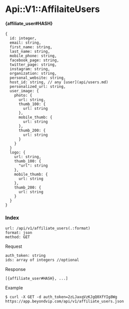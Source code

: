 # Api::V1::AffilaiteUsers

#### {affiliate_user#HASH}
    {
      id: integer,
      email: string,
      first_name: string,
      last_name: string,
      mobile_phone: string,
      facebook_page: string,
      twitter_page: string,
      instagram: string,
      organization: string,
      personal_website: string,
      host_id: string, // any [user](api/users.md)
      personalized_url: string,
      user_image: {
        photo: {
          url: string,
          thumb_100: {
            url: string
          },
          mobile_thumb: {
            url: string
          },
          thumb_200: {
            url: string
          }
        }
      }
      logo: {
        url: string,
        thumb_100: {
          "url": string
        },
        mobile_thumb: {
          url: string
        },
        thumb_200: {
          url: string
        }
      }
    }


### Index
    url: /api/v1/affiliate_users(.:format)
    format: json
    method: GET

  Request

    auth_token: string
    ids: array of integers //optional

  Response

    [{affiliate_user#HASH}, ...]

  Example

    $ curl -X GET -d auth_token=2zLJaxqVzKJgQ0XfYIg8Wg https://app.beyondvip.com/api/v1/affiliate_users.json
